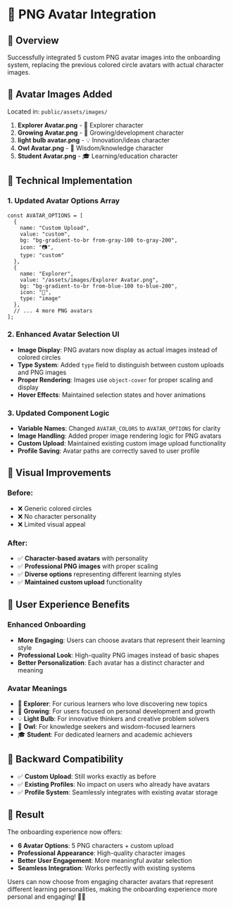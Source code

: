 # 🎨 PNG Avatar Integration

## 🎯 **Overview**
Successfully integrated 5 custom PNG avatar images into the onboarding system, replacing the previous colored circle avatars with actual character images.

## 📁 **Avatar Images Added**
Located in: `public/assets/images/`

1. **Explorer Avatar.png** - 🧭 Explorer character
2. **Growing Avatar.png** - 🌱 Growing/development character  
3. **light bulb avatar.png** - 💡 Innovation/ideas character
4. **Owl Avatar.png** - 🦉 Wisdom/knowledge character
5. **Student Avatar.png** - 🎓 Learning/education character

## 🔧 **Technical Implementation**

### **1. Updated Avatar Options Array**
```tsx
const AVATAR_OPTIONS = [
  { 
    name: "Custom Upload", 
    value: "custom", 
    bg: "bg-gradient-to-br from-gray-100 to-gray-200", 
    icon: "📷",
    type: "custom"
  },
  { 
    name: "Explorer", 
    value: "/assets/images/Explorer Avatar.png", 
    bg: "bg-gradient-to-br from-blue-100 to-blue-200", 
    icon: "🧭",
    type: "image"
  },
  // ... 4 more PNG avatars
];
```

### **2. Enhanced Avatar Selection UI**
- **Image Display**: PNG avatars now display as actual images instead of colored circles
- **Type System**: Added `type` field to distinguish between custom uploads and PNG images
- **Proper Rendering**: Images use `object-cover` for proper scaling and display
- **Hover Effects**: Maintained selection states and hover animations

### **3. Updated Component Logic**
- **Variable Names**: Changed `AVATAR_COLORS` to `AVATAR_OPTIONS` for clarity
- **Image Handling**: Added proper image rendering logic for PNG avatars
- **Custom Upload**: Maintained existing custom image upload functionality
- **Profile Saving**: Avatar paths are correctly saved to user profile

## 🎨 **Visual Improvements**

### **Before:**
- ❌ Generic colored circles
- ❌ No character personality
- ❌ Limited visual appeal

### **After:**
- ✅ **Character-based avatars** with personality
- ✅ **Professional PNG images** with proper scaling
- ✅ **Diverse options** representing different learning styles
- ✅ **Maintained custom upload** functionality

## 🚀 **User Experience Benefits**

### **Enhanced Onboarding**
- **More Engaging**: Users can choose avatars that represent their learning style
- **Professional Look**: High-quality PNG images instead of basic shapes
- **Better Personalization**: Each avatar has a distinct character and meaning

### **Avatar Meanings**
- 🧭 **Explorer**: For curious learners who love discovering new topics
- 🌱 **Growing**: For users focused on personal development and growth
- 💡 **Light Bulb**: For innovative thinkers and creative problem solvers
- 🦉 **Owl**: For knowledge seekers and wisdom-focused learners
- 🎓 **Student**: For dedicated learners and academic achievers

## 🔄 **Backward Compatibility**
- ✅ **Custom Upload**: Still works exactly as before
- ✅ **Existing Profiles**: No impact on users who already have avatars
- ✅ **Profile System**: Seamlessly integrates with existing avatar storage

## 🎉 **Result**

The onboarding experience now offers:
- **6 Avatar Options**: 5 PNG characters + custom upload
- **Professional Appearance**: High-quality character images
- **Better User Engagement**: More meaningful avatar selection
- **Seamless Integration**: Works perfectly with existing systems

Users can now choose from engaging character avatars that represent different learning personalities, making the onboarding experience more personal and engaging! 🎨✨
